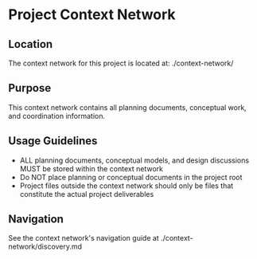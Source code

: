 # Project Context Network

## Location
The context network for this project is located at: ./context-network/

## Purpose
This context network contains all planning documents, conceptual work, and coordination information.

## Usage Guidelines
- ALL planning documents, conceptual models, and design discussions MUST be stored within the context network
- Do NOT place planning or conceptual documents in the project root
- Project files outside the context network should only be files that constitute the actual project deliverables

## Navigation
See the context network's navigation guide at ./context-network/discovery.md
